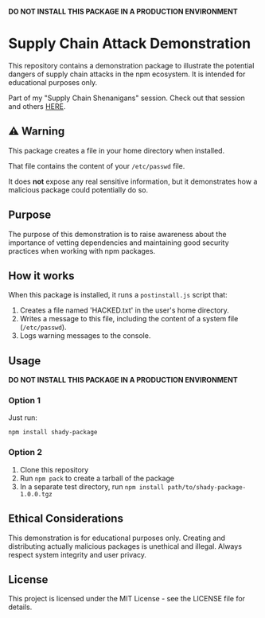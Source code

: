 **DO NOT INSTALL THIS PACKAGE IN A PRODUCTION ENVIRONMENT**

# Supply Chain Attack Demonstration

This repository contains a demonstration package to illustrate the potential dangers of supply chain attacks in the npm ecosystem. It is intended for educational purposes only.

Part of my "Supply Chain Shenanigans" session.
Check out that session and others [HERE](https://todorov.bg/speaking/).

## ⚠️ Warning

This package creates a file in your home directory when installed.

That file contains the content of your `/etc/passwd` file.

It does **not** expose any real sensitive information, but it demonstrates how a malicious package could potentially do so.

## Purpose

The purpose of this demonstration is to raise awareness about the importance of vetting dependencies and maintaining good security practices when working with npm packages.

## How it works

When this package is installed, it runs a `postinstall.js` script that:

1. Creates a file named 'HACKED.txt' in the user's home directory.
2. Writes a message to this file, including the content of a system file (`/etc/passwd`).
3. Logs warning messages to the console.

## Usage

**DO NOT INSTALL THIS PACKAGE IN A PRODUCTION ENVIRONMENT**

### Option 1

Just run:

```
npm install shady-package
```

### Option 2

1. Clone this repository
2. Run `npm pack` to create a tarball of the package
3. In a separate test directory, run `npm install path/to/shady-package-1.0.0.tgz`

## Ethical Considerations

This demonstration is for educational purposes only. Creating and distributing actually malicious packages is unethical and illegal. Always respect system integrity and user privacy.

## License

This project is licensed under the MIT License - see the LICENSE file for details.
